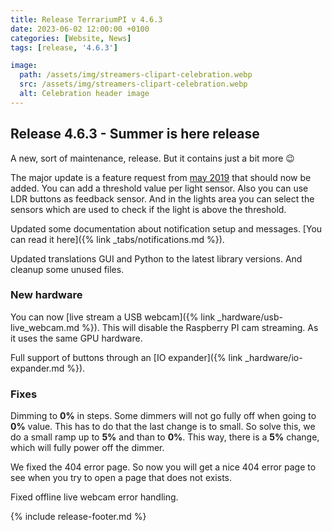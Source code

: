 ```yaml
---
title: Release TerrariumPI v 4.6.3
date: 2023-06-02 12:00:00 +0100
categories: [Website, News]
tags: [release, '4.6.3']

image:
  path: /assets/img/streamers-clipart-celebration.webp
  src: /assets/img/streamers-clipart-celebration.webp
  alt: Celebration header image
---
```


## Release 4.6.3 - Summer is here release

A new, sort of maintenance, release. But it contains just a bit more :wink:

The major update is a feature request from
[may 2019](https://github.com/theyosh/TerrariumPI/issues/292) that should now be
added. You can add a threshold value per light sensor. Also you can use LDR
buttons as feedback sensor. And in the lights area you can select the sensors
which are used to check if the light is above the threshold.

Updated some documentation about notification setup and messages. [You can read
it here]({% link _tabs/notifications.md %}).

Updated translations GUI and Python to the latest library versions. And cleanup
some unused files.

### New hardware

You can now [live stream a USB webcam]({% link _hardware/usb-live_webcam.md %}).
This will disable the Raspberry PI cam streaming. As it uses the same GPU
hardware.

Full support of buttons through an [IO expander]({% link _hardware/io-expander.md %}).

### Fixes

Dimming to **0%** in steps. Some dimmers will not go fully off when going to
**0%** value. This has to do that the last change is to small. So solve this, we
do a small ramp up to **5%** and than to **0%**. This way, there is a **5%**
change, which will fully power off the dimmer.

We fixed the 404 error page. So now you will get a nice 404 error page to see
when you try to open a page that does not exists.

Fixed offline live webcam error handling.

{% include release-footer.md %}

